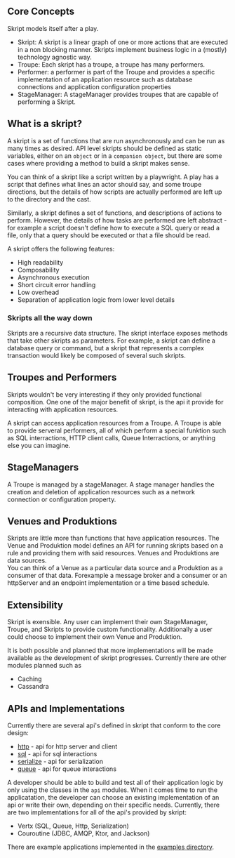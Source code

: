 ## Core Concepts

Skript models itself after a play.

* Skript: A skript is a linear graph of one or more actions that are
  executed in a non blocking manner. Skripts implement business logic
  in a (mostly) technology agnostic way.
* Troupe: Each skript has a troupe, a troupe has many performers.
* Performer: a performer is part of the Troupe and provides a specific implementation of an application resource
  such as database connections and application configuration properties
* StageManager: A stageManager provides troupes that are capable of performing a Skript.

## What is a skript?

A skript is a set of functions that are run asynchronously and can be
run as many times as desired.  API level skripts should be defined as static variables, either on an `object` or in a `companion object`, but there are some cases where providing a method to build a skript makes sense.

You can think of a skript like a script written by a playwright.  A play has a script that defines what lines an actor should say, and some troupe directions,
but the details of how scripts are actually performed are left up to the directory
and the cast.

Similarly, a skript defines a set of functions, and descriptions of actions to perform.  However, the details of how tasks are performed are left abstract -
for example a script doesn't define how to execute a SQL query or read a file,
only that a query  should be executed or that a file should be read.

A skript offers the following features:

* High readability
* Composability
* Asynchronous execution
* Short circuit error handling
* Low overhead
* Separation of application logic from lower level details

### Skripts all the way down

Skripts are a recursive data structure.  The skript interface exposes methods
that take other skripts as parameters.  For example, a skript can define a
database query or command, but a skript that represents a complex transaction
would likely be composed of several such skripts.

## Troupes and Performers

Skripts wouldn't be very interesting if they only provided functional composition.  One one of the 
major benefit of skript, is the api it provide for interacting with application resources.

A skript can access application resources from a Troupe.  A Troupe is able to provide serveral performers, all of which
perform a special funktion such as SQL interractions, HTTP client calls, Queue Interractions,
or anything else you can imagine.

## StageManagers

A Troupe is managed by a stageManager.  A stage manager handles the
creation and deletion of application resources such as a network
connection or configuration property.


## Venues and Produktions

Skripts are little more than functions that have application resources. The Venue and Produktion model defines an API
for running skripts based on a rule and providing them with said resources.  Venues and Produktions  are data sources.  
You can think of a Venue as a particular data source and a Produktion as a consumer of that data.  Forexample a message
broker and a consumer or an httpServer and an endpoint implementation or a time based schedule.

## Extensibility

Skript is exensible.  Any user can implement their own StageManager, Troupe,
and Skripts to provide custom functionality. Additionally a user could choose to
implement their own Venue and Produktion.

It is both possible and planned that more implementations will be made available as the
development of skript progresses.  Currently there are other modules planned such as

* Caching
* Cassandra

## APIs and Implementations

Currently there are several api's defined in skript that conform to the
core design:
* [http](api/http) -  api for http server and client
* [sql](api/sql) - api for sql interactions
* [serialize](api/serialize) - api for serialization
* [queue](api/queue) - api for queue interactions

A developer should be able to build and test all of their application
logic by only using the classes in the `api` modules.  When it comes time
to run the applicatation, the developer can choose an existing implementation
of an api or write their own, depending on their specific needs.  Currently,
there are two implementations for all of the api's provided by skript:
* Vertx (SQL, Queue, Http, Serialization)
* Couroutine (JDBC, AMQP, Ktor, and Jackson)

There are example applications implemented in the [examples directory](https://github.com/playwrigkt/skript-examples).
